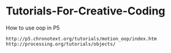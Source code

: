 Tutorials-For-Creative-Coding
=============================
How to use oop in P5

	http://p5.chronotext.org/tutorials/motion_oop/index.htm
	http://processing.org/tutorials/objects/